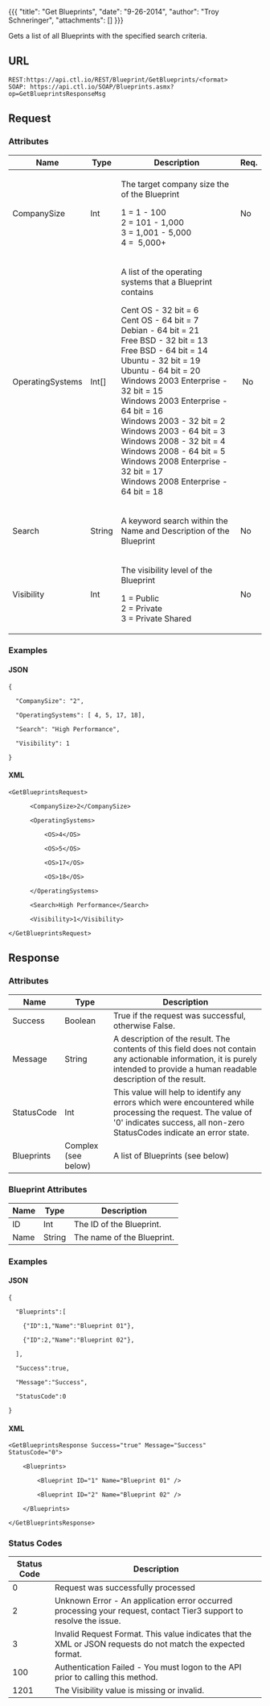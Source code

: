 {{{
  "title": "Get Blueprints",
  "date": "9-26-2014",
  "author": "Troy Schneringer",
  "attachments": []
}}}

Gets a list of all Blueprints with the specified search criteria.

## URL

    REST:https://api.ctl.io/REST/Blueprint/GetBlueprints/<format>
    SOAP: https://api.ctl.io/SOAP/Blueprints.asmx?op=GetBlueprintsResponseMsg

## Request

### Attributes

<table>
  <thead>
    <tr>
      <th>Name</th>
      <th>Type</th>
      <th>Description</th>
      <th>Req.</th>
    </tr>
  </thead>
  <tbody>
    <tr>
      <td>CompanySize</td>
      <td>Int</td>
      <td>
        <p>The target company size the of the Blueprint</p>
        <p>1 = 1 - 100
          <br />2 = 101 - 1,000
          <br />3 = 1,001 - 5,000
          <br />4 = &nbsp;5,000+</p>
      </td>
      <td>
        <p>No</p>
      </td>
    </tr>
    <tr>
      <td>OperatingSystems</td>
      <td>Int[]</td>
      <td>
        <p>A list of the operating systems that a Blueprint contains</p>
        <p>Cent OS - 32 bit = 6
          <br />Cent OS - 64 bit = 7
          <br />Debian - 64 bit = 21
          <br />Free BSD - 32 bit = 13
          <br />Free BSD - 64 bit = 14
          <br />Ubuntu - 32 bit = 19
          <br />Ubuntu - 64 bit = 20
          <br />Windows 2003 Enterprise - 32 bit = 15
          <br />Windows 2003 Enterprise - 64 bit = 16
          <br />Windows 2003 - 32 bit = 2
          <br />Windows 2003 - 64 bit = 3
          <br />Windows 2008 - 32 bit = 4
          <br />Windows 2008 - 64 bit = 5
          <br />Windows 2008 Enterprise - 32 bit = 17
          <br />Windows 2008 Enterprise - 64 bit = 18</p>
      </td>
      <td>&nbsp;No</td>
    </tr>
    <tr>
      <td>Search</td>
      <td>String</td>
      <td>
        <p>A keyword search within the Name and Description of the Blueprint&nbsp;</p>
      </td>
      <td>
        <p>No</p>
      </td>
    </tr>
    <tr>
      <td>Visibility</td>
      <td>Int</td>
      <td>
        <p>The visibility level of the Blueprint</p>
        <p>1 = Public
          <br />2 = Private
          <br />3 = Private Shared</p>
      </td>
      <td>
        <p>No</p>
      </td>
    </tr>
  </tbody>
</table>

### Examples

#### JSON

    {

      "CompanySize": "2",

      "OperatingSystems": [ 4, 5, 17, 18],

      "Search": "High Performance",

      "Visibility": 1

    }

#### XML

    <GetBlueprintsRequest>

          <CompanySize>2</CompanySize>

          <OperatingSystems>

              <OS>4</OS>

              <OS>5</OS>

              <OS>17</OS>

              <OS>18</OS>

          </OperatingSystems>

          <Search>High Performance</Search>

          <Visibility>1</Visibility>

    </GetBlueprintsRequest>

## Response

### Attributes

<table>
  <thead>
    <tr>
      <th>Name</th>
      <th>Type</th>
      <th>Description</th>
    </tr>
  </thead>
  <tbody>
    <tr>
      <td>Success</td>
      <td>Boolean</td>
      <td>True if the request was successful, otherwise False.</td>
    </tr>
    <tr>
      <td>Message</td>
      <td>String</td>
      <td>A description of the result. The contents of this field does not contain any actionable information, it is purely intended to provide a human readable description of the result.</td>
    </tr>
    <tr>
      <td>StatusCode</td>
      <td>Int</td>
      <td>This value will help to identify any errors which were encountered while processing the request. The value of '0' indicates success, all non-zero StatusCodes indicate an error state.</td>
    </tr>
    <tr>
      <td>Blueprints</td>
      <td>Complex (see below)</td>
      <td>A list of Blueprints (see below)</td>
    </tr>
  </tbody>
</table>

### Blueprint Attributes

<table>
  <thead>
  <tr>
    <th>Name</th>
    <th>Type</th>
    <th>Description</th>
  </tr>
</thead>
<tbody>
    <tr>
      <td>ID</td>
      <td>Int</td>
      <td>The ID of the Blueprint.</td>
    </tr>
    <tr>
      <td>Name</td>
      <td>String</td>
      <td>The name of the Blueprint.</td>
    </tr>
  </tbody>
</table>

### Examples

#### JSON

    {

      "Blueprints":[

        {"ID":1,"Name":"Blueprint 01"},

        {"ID":2,"Name":"Blueprint 02"},

      ], 

      "Success":true,

      "Message":"Success",

      "StatusCode":0

    }

#### XML

    <GetBlueprintsResponse Success="true" Message="Success" StatusCode="0">

        <Blueprints>

            <Blueprint ID="1" Name="Blueprint 01" />

            <Blueprint ID="2" Name="Blueprint 02" />

        </Blueprints>

    </GetBlueprintsResponse>


### Status Codes

<table>
  <thead>
    <tr>
      <th>Status Code</th>
      <th>Description</th>
    </tr>
  </thead>
  <tbody>
    <tr>
      <td>0</td>
      <td>Request was successfully processed</td>
    </tr>
    <tr>
      <td>2</td>
      <td>Unknown Error - An application error occurred processing your request, contact Tier3 support to resolve the issue.</td>
    </tr>
    <tr>
      <td>3</td>
      <td>Invalid Request Format. This value indicates that the XML or JSON requests do not match the expected format.</td>
    </tr>
    <tr>
      <td>100</td>
      <td>Authentication Failed - You must logon to the API prior to calling this method.</td>
    </tr>
    <tr>
      <td>1201</td>
      <td>The Visibility value is missing or invalid.</td>
    </tr>
  </tbody>
</table>